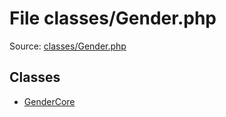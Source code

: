 File classes/Gender.php
=========

Source: [classes/Gender.php](https://github.com/PrestaShop/PrestaShop/blob/1.6.0.7/classes/Gender.php)


Classes
-------

* [GenderCore](class.GenderCore.md)

